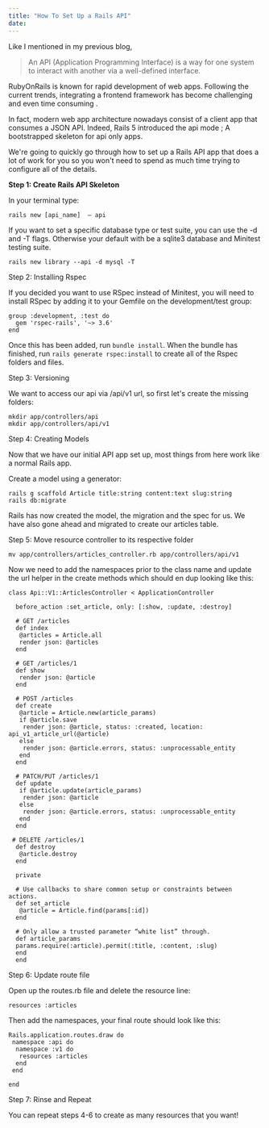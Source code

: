```yaml
---
title: "How To Set Up a Rails API"
date:
---
```


Like I mentioned in my previous blog,

> An API (Application Programming Interface) is a way for one system to interact with another via a well-defined interface.

RubyOnRails is known for rapid development of web apps. Following the current trends, integrating a frontend framework has become challenging and even time consuming .

In fact, modern web app architecture nowadays consist of a client app that consumes a JSON API. Indeed, Rails 5 introduced the api mode ; A bootstrapped skeleton for api only apps.

We're going to quickly go through how to set up a Rails API app that does a lot of work for you so you won't need to spend as much time trying to configure all of the details.

**Step 1: Create Rails API Skeleton**

In your terminal type:

```
rails new [api_name]  — api
```

If you want to set a specific database type or test suite, you can use the -d and -T flags. Otherwise your default with be a sqlite3 database and Minitest testing suite.

```
rails new library --api -d mysql -T
```

Step 2: Installing Rspec

If you decided you want to use RSpec instead of Minitest, you will need to install RSpec by adding it to your Gemfile on the development/test group:

```
group :development, :test do
  gem 'rspec-rails', '~> 3.6'
end
```

Once this has been added, run `bundle install`. When the bundle has finished, run `rails generate rspec:install` to create all of the Rspec folders and files.

Step 3: Versioning

We want to access our api via /api/v1 url, so first let's create the missing folders:

```
mkdir app/controllers/api
mkdir app/controllers/api/v1
```

Step 4: Creating Models

Now that we have our initial API app set up, most things from here work like a normal Rails app.

Create a model using a generator:

```
rails g scaffold Article title:string content:text slug:string
rails db:migrate
```

Rails has now created the model, the migration and the spec for us. We have also gone ahead and migrated to create our articles table.

Step 5: Move resource controller to its respective folder

```
mv app/controllers/articles_controller.rb app/controllers/api/v1
```

Now we need to add the namespaces prior to the class name and update the url helper in the create methods which should en dup looking like this:

```
class Api::V1::ArticlesController < ApplicationController

  before_action :set_article, only: [:show, :update, :destroy]

  # GET /articles
  def index
   @articles = Article.all
   render json: @articles
  end

  # GET /articles/1
  def show
   render json: @article
  end

  # POST /articles
  def create
   @article = Article.new(article_params)
   if @article.save
    render json: @article, status: :created, location:        api_v1_article_url(@article)
   else
    render json: @article.errors, status: :unprocessable_entity
   end
  end

  # PATCH/PUT /articles/1
  def update
   if @article.update(article_params)
    render json: @article
   else
    render json: @article.errors, status: :unprocessable_entity
   end
  end

 # DELETE /articles/1
  def destroy
   @article.destroy
  end

  private

  # Use callbacks to share common setup or constraints between actions.
  def set_article
   @article = Article.find(params[:id])
  end

  # Only allow a trusted parameter “white list” through.
  def article_params
  params.require(:article).permit(:title, :content, :slug)
  end
  end
```

Step 6: Update route file

Open up the routes.rb file and delete the resource line:

```
resources :articles

```

Then add the namespaces, your final route should look like this:

```
Rails.application.routes.draw do
 namespace :api do
  namespace :v1 do
   resources :articles
  end
 end

end
```

Step 7: Rinse and Repeat

You can repeat steps 4-6 to create as many resources that you want!
